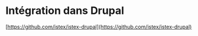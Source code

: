 # Intégration dans Drupal

[https://github.com/istex/istex-drupal](https://github.com/istex/istex-drupal)
